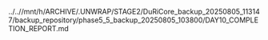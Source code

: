 ../..//mnt/h/ARCHIVE/.UNWRAP/STAGE2/DuRiCore_backup_20250805_113147/backup_repository/phase5_5_backup_20250805_103800/DAY10_COMPLETION_REPORT.md